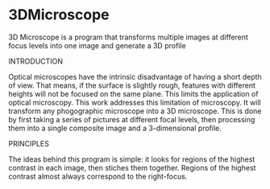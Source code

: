 # 3DMicroscope
3D Microscope is a program that transforms multiple images at different focus levels into one image and generate a 3D profile

INTRODUCTION

Optical microscopes have the intrinsic disadvantage of having a short depth of view. That means, if the surface is slightly rough, features with different heights will not be focused on the same plane. This limits the application of optical microscopy.
This work addresses this limitation of microscopy. It will transform any phogographic microscope into a 3D microscope. This is done by first taking a series of pictures at different focal levels, then processing them into a single composite image and a 3-dimensional profile.

PRINCIPLES

The ideas behind this program is simple: it looks for regions of the highest contrast in each image, then stiches them together. Regions of the highest contrast almost always correspond to the right-focus.
